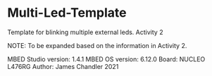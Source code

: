 Multi-Led-Template
  ===========
  
  Template for blinking multiple external leds. Activity 2
  
  NOTE: To be expanded based on the information in Activity 2.
        
  MBED Studio version: 1.4.1 
  MBED OS version: 6.12.0 
  Board: NUCLEO L476RG 
  Author: James Chandler 2021